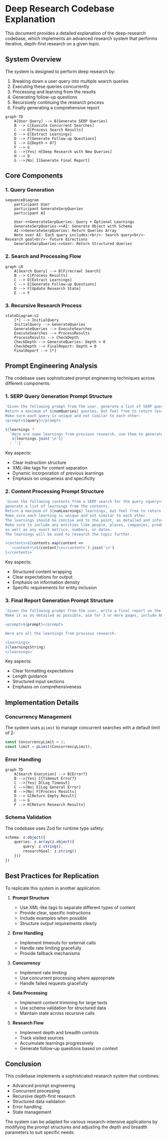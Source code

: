 # Deep Research Codebase Explanation

This document provides a detailed explanation of the deep-research codebase, which implements an advanced research system that performs iterative, depth-first research on a given topic.

## System Overview

The system is designed to perform deep research by:
1. Breaking down a user query into multiple search queries
2. Executing these queries concurrently
3. Processing and learning from the results
4. Generating follow-up questions
5. Recursively continuing the research process
6. Finally generating a comprehensive report

```mermaid
graph TD
    A[User Query] --> B[Generate SERP Queries]
    B --> C[Execute Concurrent Searches]
    C --> D[Process Search Results]
    D --> E[Extract Learnings]
    D --> F[Generate Follow-up Questions]
    E --> G{Depth > 0?}
    F --> G
    G -->|Yes| H[Deep Research with New Queries]
    H --> D
    G -->|No| I[Generate Final Report]
```

## Core Components

### 1. Query Generation
```mermaid
sequenceDiagram
    participant User
    participant GenerateSerpQueries
    participant AI
    
    User->>GenerateSerpQueries: Query + Optional Learnings
    GenerateSerpQueries->>AI: Generate Object with Schema
    AI->>GenerateSerpQueries: Return Queries Array
    Note over AI: Each query includes:<br/>- Search query<br/>- Research goal<br/>- Future directions
    GenerateSerpQueries->>User: Return Structured Queries
```

### 2. Search and Processing Flow
```mermaid
graph LR
    A[Search Query] --> B[Firecrawl Search]
    B --> C[Process Results]
    C --> D[Extract Learnings]
    C --> E[Generate Follow-up Questions]
    D --> F[Update Research State]
    E --> F
```

### 3. Recursive Research Process
```mermaid
stateDiagram-v2
    [*] --> InitialQuery
    InitialQuery --> GenerateQueries
    GenerateQueries --> ExecuteSearches
    ExecuteSearches --> ProcessResults
    ProcessResults --> CheckDepth
    CheckDepth --> GenerateQueries: Depth > 0
    CheckDepth --> FinalReport: Depth = 0
    FinalReport --> [*]
```

## Prompt Engineering Analysis

The codebase uses sophisticated prompt engineering techniques across different components:

### 1. SERP Query Generation Prompt Structure
```typescript
`Given the following prompt from the user, generate a list of SERP queries to research the topic. 
Return a maximum of ${numQueries} queries, but feel free to return less if the original prompt is clear. 
Make sure each query is unique and not similar to each other: 
<prompt>${query}</prompt>

${learnings ? 
  `Here are some learnings from previous research, use them to generate more specific queries: 
   ${learnings.join('\n')}` 
  : ''}`
```

Key aspects:
- Clear instruction structure
- XML-like tags for content separation
- Dynamic incorporation of previous learnings
- Emphasis on uniqueness and specificity

### 2. Content Processing Prompt Structure
```typescript
`Given the following contents from a SERP search for the query <query>${query}</query>, 
generate a list of learnings from the contents. 
Return a maximum of ${numLearnings} learnings, but feel free to return less if the contents are clear. 
Make sure each learning is unique and not similar to each other. 
The learnings should be concise and to the point, as detailed and information dense as possible. 
Make sure to include any entities like people, places, companies, products, things, etc in the learnings, 
as well as any exact metrics, numbers, or dates. 
The learnings will be used to research the topic further.

<contents>${contents.map(content => 
  `<content>\n${content}\n</content>`).join('\n')
}</contents>`
```

Key aspects:
- Structured content wrapping
- Clear expectations for output
- Emphasis on information density
- Specific requirements for entity inclusion

### 3. Final Report Generation Prompt Structure
```typescript
`Given the following prompt from the user, write a final report on the topic using the learnings from research. 
Make it as as detailed as possible, aim for 3 or more pages, include ALL the learnings from research:

<prompt>${prompt}</prompt>

Here are all the learnings from previous research:

<learnings>
${learningsString}
</learnings>`
```

Key aspects:
- Clear formatting expectations
- Length guidance
- Structured input sections
- Emphasis on comprehensiveness

## Implementation Details

### Concurrency Management
The system uses `pLimit` to manage concurrent searches with a default limit of 2:
```typescript
const ConcurrencyLimit = 2;
const limit = pLimit(ConcurrencyLimit);
```

### Error Handling
```mermaid
graph TD
    A[Search Execution] --> B{Error?}
    B -->|Yes| C{Timeout Error?}
    C -->|Yes| D[Log Timeout]
    C -->|No| E[Log General Error]
    B -->|No| F[Process Results]
    D --> G[Return Empty Result]
    E --> G
    F --> H[Return Research Results]
```

### Schema Validation
The codebase uses Zod for runtime type safety:
```typescript
schema: z.object({
    queries: z.array(z.object({
        query: z.string(),
        researchGoal: z.string()
    }))
})
```

## Best Practices for Replication

To replicate this system in another application:

1. **Prompt Structure**
   - Use XML-like tags to separate different types of content
   - Provide clear, specific instructions
   - Include examples when possible
   - Structure output requirements clearly

2. **Error Handling**
   - Implement timeouts for external calls
   - Handle rate limiting gracefully
   - Provide fallback mechanisms

3. **Concurrency**
   - Implement rate limiting
   - Use concurrent processing where appropriate
   - Handle failed requests gracefully

4. **Data Processing**
   - Implement content trimming for large texts
   - Use schema validation for structured data
   - Maintain state across recursive calls

5. **Research Flow**
   - Implement depth and breadth controls
   - Track visited sources
   - Accumulate learnings progressively
   - Generate follow-up questions based on context

## Conclusion

This codebase implements a sophisticated research system that combines:
- Advanced prompt engineering
- Concurrent processing
- Recursive depth-first research
- Structured data validation
- Error handling
- State management

The system can be adapted for various research-intensive applications by modifying the prompt structures and adjusting the depth and breadth parameters to suit specific needs. 